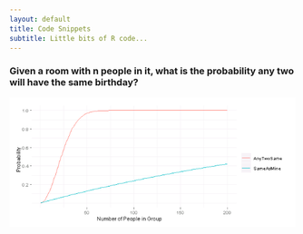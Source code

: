 ```yaml
---
layout: default
title: Code Snippets
subtitle: Little bits of R code...
---
```


### Given a room with n people in it, what is the probability any two will have the same birthday? 

![BirthdayProblem](BirthdayProblem.png)

<script src="https://gist.github.com/1712710.js?file=BirthdayProblem.R"></script>

